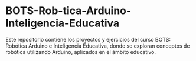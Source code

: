 # BOTS-Rob-tica-Arduino-Inteligencia-Educativa
Este repositorio contiene los proyectos y ejercicios del curso BOTS: Robótica Arduino e Inteligencia Educativa, donde se exploran conceptos de robótica utilizando Arduino, aplicados en el ámbito educativo.
